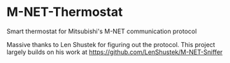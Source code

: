 # M-NET-Thermostat
Smart thermostat for Mitsubishi's M-NET communication protocol


Massive thanks to Len Shustek for figuring out the protocol. This project largely builds on his work at https://github.com/LenShustek/M-NET-Sniffer
